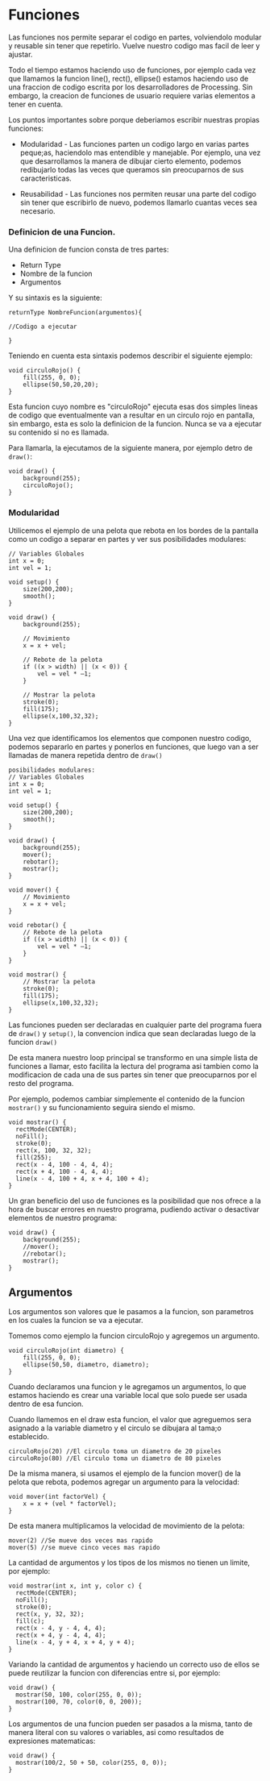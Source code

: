 # Funciones

Las funciones nos permite separar el codigo en partes, volviendolo modular y reusable sin tener que repetirlo. Vuelve nuestro codigo mas facil de leer y ajustar.

Todo el tiempo estamos haciendo uso de funciones, por ejemplo cada vez que llamamos la funcion line\(\), rect\(\), ellipse\(\)  estamos haciendo uso de una fraccion de codigo escrita por los desarrolladores de Processing. Sin embargo, la creacion de funciones de usuario requiere varias elementos a tener en cuenta.

Los puntos importantes sobre porque deberiamos escribir nuestras propias funciones:

* Modularidad - Las funciones parten un codigo largo en varias partes peque;as, haciendolo mas entendible y manejable. Por ejemplo, una vez que desarrollamos la manera de dibujar cierto elemento, podemos redibujarlo todas las veces que queramos sin preocuparnos de sus caracteristicas.

* Reusabilidad - Las funciones nos permiten reusar una parte del codigo sin tener que escribirlo de nuevo, podemos llamarlo cuantas veces sea necesario.

### Definicion de una Funcion.

Una definicion de funcion consta de tres partes:

* Return Type
* Nombre de la funcion
* Argumentos

Y su sintaxis es la siguiente:

```Processing
returnType NombreFuncion(argumentos){

//Codigo a ejecutar

}
```

Teniendo en cuenta esta sintaxis podemos describir el siguiente ejemplo:

```
void circuloRojo() {
    fill(255, 0, 0);
    ellipse(50,50,20,20);
}
```

Esta funcion cuyo nombre es "circuloRojo" ejecuta esas dos simples lineas de codigo que eventualmente van a resultar en un circulo rojo en pantalla, sin embargo, esta es solo la definicion de la funcion. Nunca se va a ejecutar su contenido si no es llamada.

Para llamarla, la ejecutamos de la siguiente manera, por ejemplo detro de `draw()`:

```
void draw() {
    background(255);
    circuloRojo();
}
```

### Modularidad

Utilicemos el ejemplo de una pelota que rebota en los bordes de la pantalla como un codigo a separar en partes y ver sus posibilidades modulares:

```
// Variables Globales
int x = 0;
int vel = 1;

void setup() {
    size(200,200);
    smooth();
}

void draw() {
    background(255);

    // Movimiento
    x = x + vel; 

    // Rebote de la pelota
    if ((x > width) || (x < 0)) {
        vel = vel * –1;
    } 

    // Mostrar la pelota
    stroke(0);
    fill(175);
    ellipse(x,100,32,32); 
}
```

Una vez que identificamos los elementos que componen nuestro codigo, podemos separarlo en partes y ponerlos en funciones, que luego van a ser llamadas de manera repetida dentro de `draw()`

```
posibilidades modulares:
// Variables Globales
int x = 0;
int vel = 1;

void setup() {
    size(200,200);
    smooth();
}

void draw() {
    background(255);
    mover();
    rebotar();
    mostrar();
}

void mover() {
    // Movimiento
    x = x + vel;
}

void rebotar() {
    // Rebote de la pelota
    if ((x > width) || (x < 0)) {
        vel = vel * –1;
    }
}

void mostrar() {
    // Mostrar la pelota
    stroke(0);
    fill(175);
    ellipse(x,100,32,32);
}
```

Las funciones pueden ser declaradas en cualquier parte del programa fuera de `draw()` y `setup()`, la convencion indica que sean declaradas luego de la funcion `draw()`

De esta manera nuestro loop principal se transformo en una simple lista de funciones a llamar, esto facilita la lectura del programa asi tambien como la modificacion de cada una de sus partes sin tener que preocuparnos por el resto del programa.

Por ejemplo, podemos cambiar simplemente el contenido de la funcion `mostrar()` y su funcionamiento seguira siendo el mismo.

```
void mostrar() {
  rectMode(CENTER);
  noFill();
  stroke(0);
  rect(x, 100, 32, 32);
  fill(255);
  rect(x - 4, 100 - 4, 4, 4);
  rect(x + 4, 100 - 4, 4, 4);
  line(x - 4, 100 + 4, x + 4, 100 + 4);
}
```

Un gran beneficio del uso de funciones es la posibilidad que nos ofrece a la hora de buscar errores en nuestro programa, pudiendo activar o desactivar elementos de nuestro programa:

```
void draw() {
    background(255);
    //mover();
    //rebotar();
    mostrar();
}
```

## Argumentos

Los argumentos son valores que le pasamos a la funcion, son parametros en los cuales la funcion se va a ejecutar.

Tomemos como ejemplo la funcion circuloRojo y agregemos un argumento.

```
void circuloRojo(int diametro) {
    fill(255, 0, 0);
    ellipse(50,50, diametro, diametro);
}
```

Cuando declaramos una funcion y le agregamos un argumentos, lo que estamos haciendo es crear una variable local que solo puede ser usada dentro de esa funcion.

Cuando llamemos en el draw esta funcion, el valor que agreguemos sera asignado a la variable diametro y el circulo se dibujara al tama;o establecido.

```
circuloRojo(20) //El circulo toma un diametro de 20 pixeles
circuloRojo(80) //El circulo toma un diametro de 80 pixeles
```

De la misma manera, si usamos el ejemplo de la funcion mover\(\) de la pelota que rebota, podemos agregar un argumento para la velocidad:

```
void mover(int factorVel) {
    x = x + (vel * factorVel);
}
```

De esta manera multiplicamos la velocidad de movimiento de la pelota:

```
mover(2) //Se mueve dos veces mas rapido
mover(5) //se mueve cinco veces mas rapido
```

La cantidad de argumentos y los tipos de los mismos no tienen un limite, por ejemplo:

```
void mostrar(int x, int y, color c) {
  rectMode(CENTER);
  noFill();
  stroke(0);
  rect(x, y, 32, 32);
  fill(c);
  rect(x - 4, y - 4, 4, 4);
  rect(x + 4, y - 4, 4, 4);
  line(x - 4, y + 4, x + 4, y + 4);
}
```

Variando la cantidad de argumentos y haciendo un correcto uso de ellos se puede reutilizar la funcion con diferencias entre si, por ejemplo:

```
void draw() {
  mostrar(50, 100, color(255, 0, 0));
  mostrar(100, 70, color(0, 0, 200));
}
```

Los argumentos de una funcion pueden ser pasados a la misma, tanto de manera literal con su valores o variables, asi como resultados de expresiones matematicas:

```
void draw() {
  mostrar(100/2, 50 + 50, color(255, 0, 0));
}
```



